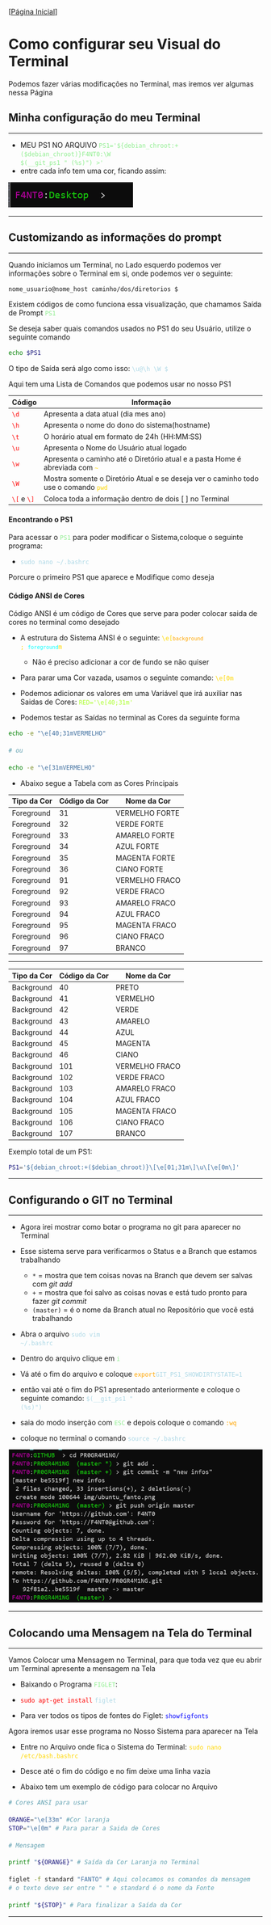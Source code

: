 [[Página Inicial](../term_unix/home.md)]

# Como configurar seu Visual do Terminal

Podemos fazer várias modificações no Terminal, mas iremos ver algumas nessa Página


## Minha configuração do meu Terminal

---

* MEU PS1 NO ARQUIVO <code style="color: lightgreen">PS1='${debian_chroot:+($debian_chroot)}F4NT0:\W $(__git_ps1 " (%s)") >'</code>
* entre cada info tem uma cor, ficando assim:
<img src="img/ubuntu_fanto.png">

---


## Customizando as informações do prompt

---

Quando iniciamos um Terminal, no Lado esquerdo podemos ver informações sobre o Terminal em si, onde podemos ver o seguinte:

```bash
nome_usuario@nome_host caminho/dos/diretorios $
```

Existem códigos de como funciona essa visualização, que chamamos Saída de Prompt <code style="color : lightgreen">PS1</code>

Se deseja saber quais comandos usados no PS1 do seu Usuário, utilize o seguinte comando

```bash
echo $PS1
```

O tipo de Saída será algo como isso: <code style="color : lightblue">\u@\h \W \$</code>

Aqui tem uma Lista de Comandos que podemos usar no nosso PS1

Código|Informação
|---|---|
<code style="color : red">\d</code>| Apresenta a data atual (dia mes ano)
<code style="color : red">\h</code>| Apresenta o nome do dono do sistema(hostname)
<code style="color : red">\t</code>| O horário atual em formato de 24h (HH:MM:SS)
<code style="color : red">\u</code>| Apresenta o Nome do Usuário atual logado
<code style="color : red">\w</code>| Apresenta o caminho até o Diretório atual e a pasta Home é abreviada com <code style="color : gold">~</code>
<code style="color : red">\W</code>| Mostra somente o Diretório Atual e se deseja ver o caminho todo use o comando <code style="color: gold">pwd</code>
<code style="color : red">\\[</code> e <code style="color : red">\\]</code>| Coloca toda a informação dentro de dois [ ] no Terminal

#### Encontrando o PS1

Para acessar o <code style="color : lightgreen">PS1</code> para poder modificar o Sistema,coloque o seguinte programa:

* <code style="color : lightblue">sudo nano ~/.bashrc</code>

Porcure o primeiro PS1 que aparece e Modifique como deseja

#### Código ANSI de Cores

Código ANSI é um código de Cores que serve para poder colocar saida de cores no terminal como desejado

* A estrutura do Sistema ANSI é o seguinte: <code style="color : gold">\e[<code style="color : orange">background</code> ; <code style="color : cyan">foreground</code>m</code>
  * Não é preciso adicionar a cor de fundo se não quiser

* Para parar uma Cor vazada, usamos o seguinte comando: <code style="color : gold">\e[0m</code>

* Podemos adicionar os valores em uma Variável que irá auxiliar nas Saidas de Cores: <code style="color : greenyellow">RED='\e[40;31m'</code>

* Podemos testar as Saídas no terminal as Cores da seguinte forma

```bash
echo -e "\e[40;31mVERMELHO"

# ou

echo -e "\e[31mVERMELHO"
```

* Abaixo segue a Tabela com as Cores Principais

Tipo da Cor|Código da Cor|Nome da Cor
|---|---|---|
Foreground|31| VERMELHO FORTE
Foreground|32| VERDE FORTE
Foreground|33| AMARELO FORTE
Foreground|34| AZUL FORTE
Foreground|35| MAGENTA FORTE
Foreground|36| CIANO FORTE
Foreground|91| VERMELHO FRACO
Foreground|92| VERDE FRACO
Foreground|93| AMARELO FRACO
Foreground|94| AZUL FRACO
Foreground|95| MAGENTA FRACO
Foreground|96| CIANO FRACO
Foreground|97| BRANCO

---

Tipo da Cor|Código da Cor|Nome da Cor
|---|---|---|
Background| 40| PRETO
Background| 41| VERMELHO
Background| 42| VERDE
Background| 43| AMARELO
Background| 44| AZUL
Background| 45| MAGENTA
Background| 46| CIANO
Background| 101| VERMELHO FRACO
Background| 102| VERDE FRACO
Background| 103| AMARELO FRACO
Background| 104| AZUL FRACO
Background| 105| MAGENTA FRACO
Background| 106| CIANO FRACO
Background| 107| BRANCO

Exemplo total de um PS1:

```bash
PS1='${debian_chroot:+($debian_chroot)}\[\e[01;31m\]\u\[\e[0m\]'
```

---


## Configurando o GIT no Terminal

---

* Agora irei mostrar como botar o programa no git para aparecer no Terminal
* Esse sistema serve para verificarmos o Status e a Branch que estamos trabalhando
  * `*` = mostra que tem coisas novas na Branch que devem ser salvas com _git add_
  * `+` = mostra que foi salvo as coisas novas e está tudo pronto para fazer _git commit_
  * `(master)` = é o nome da Branch atual no Repositório que você está trabalhando

* Abra o arquivo <code style="color: lightblue">sudo vim ~/.bashrc</code>
* Dentro do arquivo clique em <code style="color: lightgreen">i</code>
* Vá até o fim do arquivo e coloque <code style="color: orange">export</code><code style="color: lightblue">GIT_PS1_SHOWDIRTYSTATE=1</code> 
* então vai até o fim do PS1 apresentado anteriormente e coloque o seguinte comando: <code style="color: lightblue">$(__git_ps1 " (%s)")</code>
* saia do modo inserção com <code style="color: lightgreen">ESC</code> e depois coloque o comando <code style="color: orange">:wq</code>
* coloque no terminal o comando <code style="color: lightblue">source ~/.bashrc</code>

<img src="img/git_system.png">

---

## Colocando uma Mensagem na Tela do Terminal

---

Vamos Colocar uma Mensagem no Terminal, para que toda vez que eu abrir um Terminal apresente a mensagem na Tela

* Baixando o Programa <code style="color : lightgreen">FIGLET</code>:

* <code style="color : red">sudo apt-get install</code> <code style="color : lightblue">figlet</code>

* Para ver todos os tipos de fontes do Figlet: <code style="color : blue">showfigfonts</code>


Agora iremos usar esse programa no Nosso Sistema para aparecer na Tela

* Entre no Arquivo onde fica o Sistema do Terminal: <code style="color : gold">sudo nano /etc/bash.bashrc</code>

* Desce até o fim do código e no fim deixe uma linha vazia

* Abaixo tem um exemplo de código para colocar no Arquivo

```bash
# Cores ANSI para usar

ORANGE="\e[33m" #Cor laranja
STOP="\e[0m" # Para parar a Saida de Cores

# Mensagem

printf "${ORANGE}" # Saída da Cor Laranja no Terminal

figlet -f standard "FANTO" # Aqui colocamos os comandos da mensagem
# o texto deve ser entre " " e standard é o nome da Fonte

printf "${STOP}" # Para finalizar a Saída da Cor

```


---


